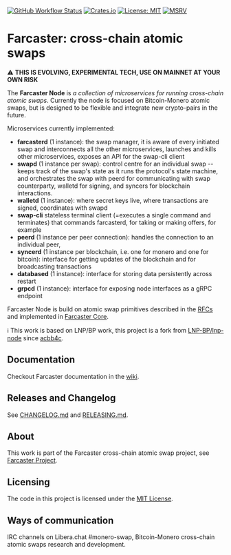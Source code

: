 [![GitHub Workflow Status](https://img.shields.io/github/workflow/status/farcaster-project/farcaster-node/Build%20binaries)](https://github.com/farcaster-project/farcaster-node/actions/workflows/binaries.yml)
[![Crates.io](https://img.shields.io/crates/v/farcaster_node.svg)](https://crates.io/crates/farcaster_node)
[![License: MIT](https://img.shields.io/badge/License-MIT-yellow.svg)](https://opensource.org/licenses/MIT)
[![MSRV](https://img.shields.io/badge/MSRV-1.59.0-blue)](https://blog.rust-lang.org/2022/02/24/Rust-1.59.0.html)

# Farcaster: cross-chain atomic swaps

:warning: **THIS IS EVOLVING, EXPERIMENTAL TECH, USE ON MAINNET AT YOUR OWN RISK**

The **Farcaster Node** is _a collection of microservices for running cross-chain atomic swaps_. Currently the node is focused on Bitcoin-Monero atomic swaps, but is designed to be flexible and integrate new crypto-pairs in the future.

Microservices currently implemented:

- **farcasterd** (1 instance): the swap manager, it is aware of every initiated swap and interconnects all the other microservices, launches and kills other microservices, exposes an API for the swap-cli client
- **swapd** (1 instance per swap): control centre for an individual swap -- keeps track of the swap's state as it runs the protocol's state machine, and orchestrates the swap with peerd for communicating with swap counterparty, walletd for signing, and syncers for blockchain interactions.
- **walletd** (1 instance): where secret keys live, where transactions are signed, coordinates with swapd
- **swap-cli** stateless terminal client (=executes a single command and terminates) that commands farcasterd, for taking or making offers, for example
- **peerd** (1 instance per peer connection): handles the connection to an individual peer,
- **syncerd** (1 instance per blockchain, i.e. one for monero and one for bitcoin): interface for getting updates of the blockchain and for broadcasting transactions
- **databased** (1 instance): interface for storing data persistently across restart
- **grpcd** (1 instance): interface for exposing node interfaces as a gRPC endpoint

Farcaster Node is build on atomic swap primitives described in the [RFCs](https://github.com/farcaster-project/RFCs) and implemented in [Farcaster Core](https://github.com/farcaster-project/farcaster-core).

:information_source: This work is based on LNP/BP work, this project is a fork from [LNP-BP/lnp-node](https://github.com/LNP-BP/lnp-node) since [acbb4c](https://github.com/farcaster-project/farcaster-node/commit/acbb4c467695dc3d1c02b88be97e9a6e2d434435).

## Documentation

Checkout Farcaster documentation in the [wiki](https://github.com/farcaster-project/farcaster-node/wiki).

## Releases and Changelog

See [CHANGELOG.md](CHANGELOG.md) and [RELEASING.md](RELEASING.md).

## About

This work is part of the Farcaster cross-chain atomic swap project, see [Farcaster Project](https://github.com/farcaster-project).

## Licensing

The code in this project is licensed under the [MIT License](LICENSE).

## Ways of communication

IRC channels on Libera.chat \#monero-swap, Bitcoin-Monero cross-chain atomic swaps research and development.
